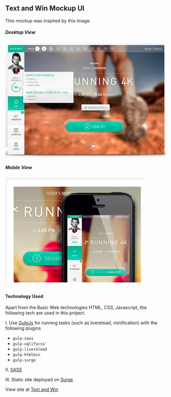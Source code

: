 ## Text and Win Mockup UI

This mockup was inspired by this image.

##### Desktop View
![alternativetext](assets/img/screenshot1.png)

##### Mobile View
![alternativetext](assets/img/screenshot2.png)

#### Technology Used

Apart from the Basic Web technologies HTML, CSS, Javascript, the following tech are used in this project.

I. Use [GulpJs](https://gulpjs.com) for running tasks (such as livereload, minification) with the following plugins

- `gulp-sass`
- `gulp-uglifycss'`
- `gulp-livereload`
-  `gulp-htmlmin`
- `gulp-surge`

II. [SASS](https://sass-lang.com/)

III. Static site deployed on [Surge](https:surge.sh)

View site at [Text and Win](http://textnwin-demo.surge.sh/)


